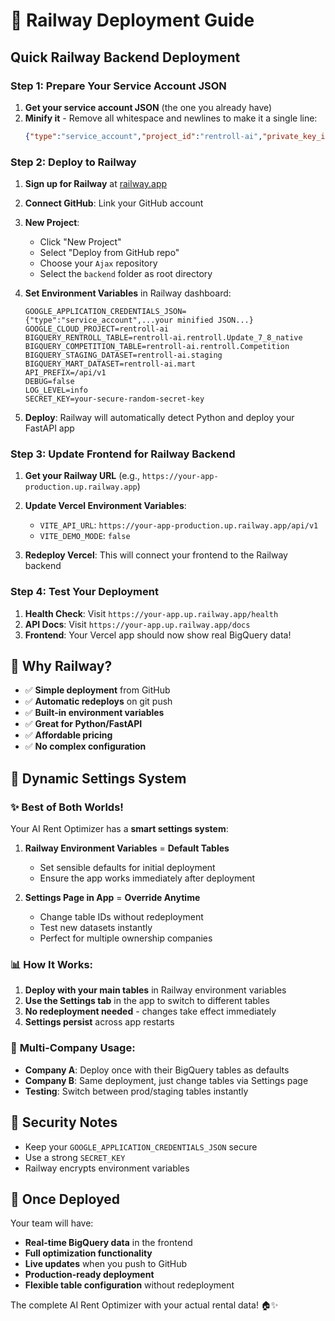 # 🚀 Railway Deployment Guide

## Quick Railway Backend Deployment

### Step 1: Prepare Your Service Account JSON

1. **Get your service account JSON** (the one you already have)
2. **Minify it** - Remove all whitespace and newlines to make it a single line:
   ```json
   {"type":"service_account","project_id":"rentroll-ai","private_key_id":"...","private_key":"-----BEGIN PRIVATE KEY-----\n...\n-----END PRIVATE KEY-----\n","client_email":"...","client_id":"...","auth_uri":"...","token_uri":"...","auth_provider_x509_cert_url":"...","client_x509_cert_url":"...","universe_domain":"googleapis.com"}
   ```

### Step 2: Deploy to Railway

1. **Sign up for Railway** at [railway.app](https://railway.app)

2. **Connect GitHub**: Link your GitHub account

3. **New Project**: 
   - Click "New Project"
   - Select "Deploy from GitHub repo"
   - Choose your `Ajax` repository
   - Select the `backend` folder as root directory

4. **Set Environment Variables** in Railway dashboard:
   ```
   GOOGLE_APPLICATION_CREDENTIALS_JSON={"type":"service_account",...your minified JSON...}
   GOOGLE_CLOUD_PROJECT=rentroll-ai
   BIGQUERY_RENTROLL_TABLE=rentroll-ai.rentroll.Update_7_8_native
   BIGQUERY_COMPETITION_TABLE=rentroll-ai.rentroll.Competition
   BIGQUERY_STAGING_DATASET=rentroll-ai.staging
   BIGQUERY_MART_DATASET=rentroll-ai.mart
   API_PREFIX=/api/v1
   DEBUG=false
   LOG_LEVEL=info
   SECRET_KEY=your-secure-random-secret-key
   ```

5. **Deploy**: Railway will automatically detect Python and deploy your FastAPI app

### Step 3: Update Frontend for Railway Backend

1. **Get your Railway URL** (e.g., `https://your-app-production.up.railway.app`)

2. **Update Vercel Environment Variables**:
   - `VITE_API_URL`: `https://your-app-production.up.railway.app/api/v1`
   - `VITE_DEMO_MODE`: `false`

3. **Redeploy Vercel**: This will connect your frontend to the Railway backend

### Step 4: Test Your Deployment

1. **Health Check**: Visit `https://your-app.up.railway.app/health`
2. **API Docs**: Visit `https://your-app.up.railway.app/docs`
3. **Frontend**: Your Vercel app should now show real BigQuery data!

## 🎯 Why Railway?

- ✅ **Simple deployment** from GitHub
- ✅ **Automatic redeploys** on git push
- ✅ **Built-in environment variables**
- ✅ **Great for Python/FastAPI**
- ✅ **Affordable pricing**
- ✅ **No complex configuration**

## 🔧 Dynamic Settings System

### ✨ **Best of Both Worlds!**
Your AI Rent Optimizer has a **smart settings system**:

1. **Railway Environment Variables** = **Default Tables**
   - Set sensible defaults for initial deployment
   - Ensure the app works immediately after deployment

2. **Settings Page in App** = **Override Anytime**
   - Change table IDs without redeployment
   - Test new datasets instantly
   - Perfect for multiple ownership companies

### 📊 **How It Works:**
1. **Deploy with your main tables** in Railway environment variables
2. **Use the Settings tab** in the app to switch to different tables
3. **No redeployment needed** - changes take effect immediately
4. **Settings persist** across app restarts

### 🏢 **Multi-Company Usage:**
- **Company A**: Deploy once with their BigQuery tables as defaults
- **Company B**: Same deployment, just change tables via Settings page
- **Testing**: Switch between prod/staging tables instantly

## 🔐 Security Notes

- Keep your `GOOGLE_APPLICATION_CREDENTIALS_JSON` secure
- Use a strong `SECRET_KEY`
- Railway encrypts environment variables

## 📱 Once Deployed

Your team will have:
- **Real-time BigQuery data** in the frontend
- **Full optimization functionality** 
- **Live updates** when you push to GitHub
- **Production-ready deployment**
- **Flexible table configuration** without redeployment

The complete AI Rent Optimizer with your actual rental data! 🏠✨ 